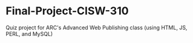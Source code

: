 # Final-Project-CISW-310
Quiz project for ARC's Advanced Web Publishing class (using HTML, JS, PERL, and MySQL)
